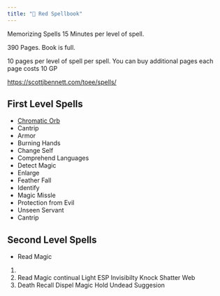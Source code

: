 ```yaml
---
title: "📕 Red Spellbook"
---
```


Memorizing Spells 15 Minutes per level of spell.

390 Pages. Book is full. 

10 pages per level of spell per spell. You can buy additional pages each page costs 10 GP

https://scottjbennett.com/toee/spells/

## First Level Spells

- [Chromatic Orb](https://scottjbennett.com/toee/spells/#chromatic-orb)
- Cantrip
- Armor
- Burning Hands
- Change Self
- Comprehend Languages
- Detect Magic
- Enlarge
- Feather Fall
- Identify
- Magic Missle
- Protection from Evil
- Unseen Servant
- Cantrip

## Second Level Spells

- Read Magic 

1. 
2. Read Magic continual Light ESP Invisibilty Knock Shatter Web 
3. Death Recall Dispel Magic Hold Undead Suggesion 